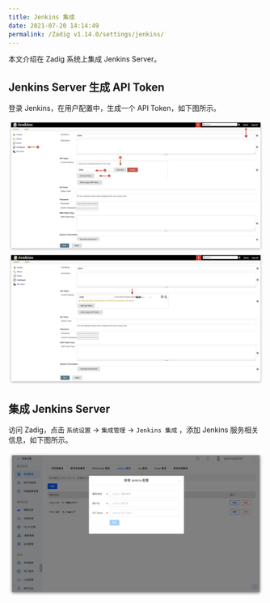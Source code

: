 ```yaml
---
title: Jenkins 集成
date: 2021-07-20 14:14:49
permalink: /Zadig v1.14.0/settings/jenkins/
---
```


本文介绍在 Zadig 系统上集成 Jenkins Server。

## Jenkins Server 生成 API Token

登录 Jenkins，在用户配置中，生成一个 API Token，如下图所示。

![api-token](./_images/generate_jenkins_token_1.png)
![api-token](./_images/generate_jenkins_token_2.png)

## 集成 Jenkins Server

访问 Zadig，点击 `系统设置` ->  `集成管理` -> `Jenkins 集成` ，添加 Jenkins 服务相关信息，如下图所示。

![add-jenkins-server](./_images/add_jenkins_server.png)